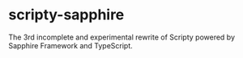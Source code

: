# scripty-sapphire
The 3rd incomplete and experimental rewrite of Scripty powered by Sapphire Framework and TypeScript.
